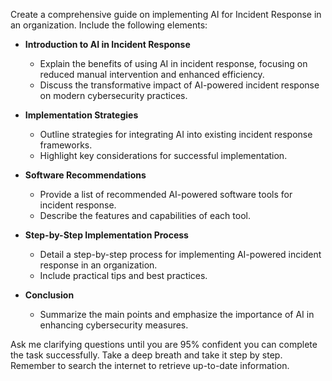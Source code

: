 Create a comprehensive guide on implementing AI for Incident Response in an organization. Include the following elements:

- **Introduction to AI in Incident Response**
  - Explain the benefits of using AI in incident response, focusing on reduced manual intervention and enhanced efficiency.
  - Discuss the transformative impact of AI-powered incident response on modern cybersecurity practices.

- **Implementation Strategies**
  - Outline strategies for integrating AI into existing incident response frameworks.
  - Highlight key considerations for successful implementation.

- **Software Recommendations**
  - Provide a list of recommended AI-powered software tools for incident response.
  - Describe the features and capabilities of each tool.

- **Step-by-Step Implementation Process**
  - Detail a step-by-step process for implementing AI-powered incident response in an organization.
  - Include practical tips and best practices.

- **Conclusion**
  - Summarize the main points and emphasize the importance of AI in enhancing cybersecurity measures.

Ask me clarifying questions until you are 95% confident you can complete the task successfully. Take a deep breath and take it step by step. Remember to search the internet to retrieve up-to-date information.